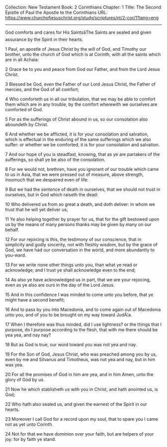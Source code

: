 Collection: New Testament
Book: 2 Corinthians
Chapter: 1
Title: The Second Epistle of Paul the Apostle to the Corinthians
URL: https://www.churchofjesuschrist.org/study/scriptures/nt/2-cor/1?lang=eng

---

God comforts and cares for His SaintsâThe Saints are sealed and given assurance by the Spirit in their hearts.

1 Paul, an apostle of Jesus Christ by the will of God, and Timothy our brother, unto the church of God which is at Corinth, with all the saints which are in all Achaia:

2 Grace be to you and peace from God our Father, and from the Lord Jesus Christ.

3 Blessed be God, even the Father of our Lord Jesus Christ, the Father of mercies, and the God of all comfort;

4 Who comforteth us in all our tribulation, that we may be able to comfort them which are in any trouble, by the comfort wherewith we ourselves are comforted of God.

5 For as the sufferings of Christ abound in us, so our consolation also aboundeth by Christ.

6 And whether we be afflicted, it is for your consolation and salvation, which is effectual in the enduring of the same sufferings which we also suffer: or whether we be comforted, it is for your consolation and salvation.

7 And our hope of you is steadfast, knowing, that as ye are partakers of the sufferings, so shall ye be also of the consolation.

8 For we would not, brethren, have you ignorant of our trouble which came to us in Asia, that we were pressed out of measure, above strength, insomuch that we despaired even of life:

9 But we had the sentence of death in ourselves, that we should not trust in ourselves, but in God which raiseth the dead:

10 Who delivered us from so great a death, and doth deliver: in whom we trust that he will yet deliver us;

11 Ye also helping together by prayer for us, that for the gift bestowed upon us by the means of many persons thanks may be given by many on our behalf.

12 For our rejoicing is this, the testimony of our conscience, that in simplicity and godly sincerity, not with fleshly wisdom, but by the grace of God, we have had our conversation in the world, and more abundantly to you-ward.

13 For we write none other things unto you, than what ye read or acknowledge; and I trust ye shall acknowledge even to the end;

14 As also ye have acknowledged us in part, that we are your rejoicing, even as ye also are ours in the day of the Lord Jesus.

15 And in this confidence I was minded to come unto you before, that ye might have a second benefit;

16 And to pass by you into Macedonia, and to come again out of Macedonia unto you, and of you to be brought on my way toward JudÃ¦a.

17 When I therefore was thus minded, did I use lightness? or the things that I purpose, do I purpose according to the flesh, that with me there should be yea yea, and nay nay?

18 But as God is true, our word toward you was not yea and nay.

19 For the Son of God, Jesus Christ, who was preached among you by us, even by me and Silvanus and Timotheus, was not yea and nay, but in him was yea.

20 For all the promises of God in him are yea, and in him Amen, unto the glory of God by us.

21 Now he which stablisheth us with you in Christ, and hath anointed us, is God;

22 Who hath also sealed us, and given the earnest of the Spirit in our hearts.

23 Moreover I call God for a record upon my soul, that to spare you I came not as yet unto Corinth.

24 Not for that we have dominion over your faith, but are helpers of your joy: for by faith ye stand.
